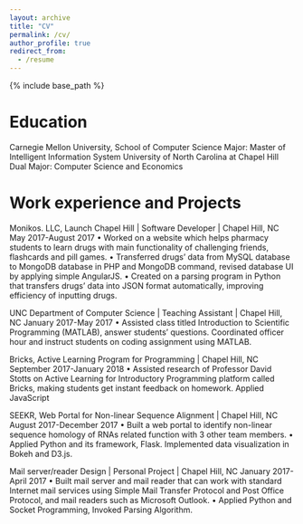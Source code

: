 ```yaml
---
layout: archive
title: "CV"
permalink: /cv/
author_profile: true
redirect_from:
  - /resume
---
```


{% include base_path %}

Education
======
Carnegie Mellon University, School of Computer Science
    Major: Master of Intelligent Information System
University of North Carolina at Chapel Hill
    Dual Major: Computer Science and Economics

Work experience and Projects
======
Monikos. LLC, Launch Chapel Hill | Software Developer | Chapel Hill, NC   May 2017-August 2017
• Worked on a website which helps pharmacy students to learn drugs with main functionality of
challenging friends, flashcards and pill games.
• Transferred drugs’ data from MySQL database to MongoDB database in PHP and MongoDB
command, revised database UI by applying simple AngularJS.
• Created on a parsing program in Python that transfers drugs’ data into JSON format automatically,
improving efficiency of inputting drugs.


UNC Department of Computer Science | Teaching Assistant | Chapel Hill, NC   January 2017-May 2017
• Assisted class titled Introduction to Scientific Programming (MATLAB), answer students’ questions.
Coordinated officer hour and instruct students on coding assignment using MATLAB.


Bricks, Active Learning Program for Programming | Chapel Hill, NC September 2017-January 2018
• Assisted research of Professor David Stotts on Active Learning for Introductory Programming
platform called Bricks, making students get instant feedback on homework. Applied JavaScript

SEEKR, Web Portal for Non-linear Sequence Alignment | Chapel Hill, NC August 2017-December 2017
• Built a web portal to identify non-linear sequence homology of RNAs related function with 3 other team
members. 
• Applied Python and its framework, Flask. Implemented data visualization in Bokeh and D3.js.


Mail server/reader Design | Personal Project | Chapel Hill, NC January 2017-April 2017
• Built mail server and mail reader that can work with standard Internet mail services using Simple Mail
Transfer Protocol and Post Office Protocol, and mail readers such as Microsoft Outlook.
• Applied Python and Socket Programming, Invoked Parsing Algorithm.
